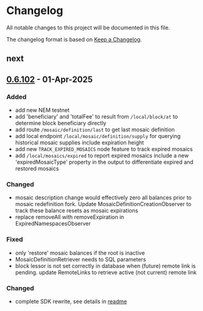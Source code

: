 # Changelog
All notable changes to this project will be documented in this file.

The changelog format is based on [Keep a Changelog](https://keepachangelog.com/en/1.0.0/).

## next

## [0.6.102] - 01-Apr-2025

### Added
- add new NEM testnet
- add 'beneficiary' and 'totalFee' to result from `/local/block/at` to determine block beneficiary directly
- add route `/mosaic/definition/last` to get last mosaic definition
- add local endpoint `/local/mosaic/definition/supply` for querying historical mosaic supplies include expiration height
- add new `TRACK_EXPIRED_MOSAICS` node feature to track expired mosaics
- add `/local/mosaics/expired` to report expired mosaics include a new 'expiredMosaicType' property in the output to differentiate expired and restored mosaics


### Changed
- mosaic description change would effectively zero all balances prior to mosaic redefinition fork. Update MosaicDefinitionCreationObserver to track these balance resets as mosaic expirations
- replace removeAll with removeExpiration in ExpiredNamespacesObserver

### Fixed
- only 'restore' mosaic balances if the root is inactive
- MosaicDefinitionRetriever needs to SQL parameters
- block lessor is not set correctly in database when (future) remote link is pending. update RemoteLinks to retrieve active (not current) remote link


### Changed
 - complete SDK rewrite, see details in [readme](README.md)

[0.6.102]: https://github.com/symbol/symbol/releases/tag/v0.6.102
